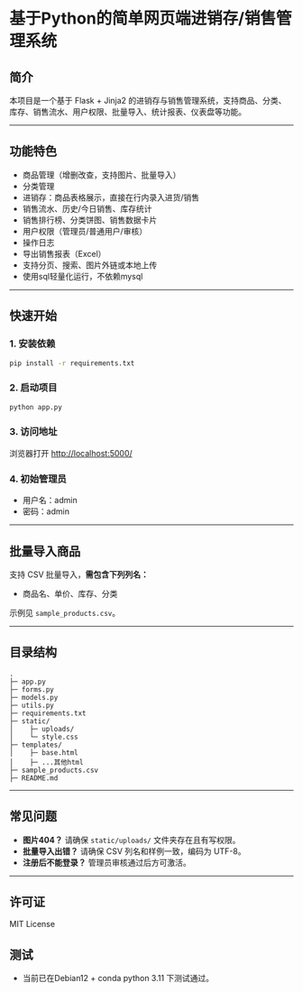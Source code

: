 # 基于Python的简单网页端进销存/销售管理系统

## 简介

本项目是一个基于 Flask + Jinja2 的进销存与销售管理系统，支持商品、分类、库存、销售流水、用户权限、批量导入、统计报表、仪表盘等功能。

---

## 功能特色

- 商品管理（增删改查，支持图片、批量导入）
- 分类管理
- 进销存：商品表格展示，直接在行内录入进货/销售
- 销售流水、历史/今日销售、库存统计
- 销售排行榜、分类饼图、销售数据卡片
- 用户权限（管理员/普通用户/审核）
- 操作日志
- 导出销售报表（Excel）
- 支持分页、搜索、图片外链或本地上传
- 使用sql轻量化运行，不依赖mysql

---

## 快速开始

### 1. 安装依赖

```sh
pip install -r requirements.txt
```

### 2. 启动项目

```sh
python app.py
```

### 3. 访问地址

浏览器打开 [http://localhost:5000/](http://localhost:5000/)

### 4. 初始管理员

- 用户名：admin
- 密码：admin

---

## 批量导入商品

支持 CSV 批量导入，**需包含下列列名：**

- 商品名、单价、库存、分类

示例见 `sample_products.csv`。

---

## 目录结构

```
.
├─ app.py
├─ forms.py
├─ models.py
├─ utils.py
├─ requirements.txt
├─ static/
│    ├─ uploads/
│    └─ style.css
├─ templates/
│    ├─ base.html
│    ├─ ...其他html
├─ sample_products.csv
├─ README.md
```

---

## 常见问题

- **图片404？** 请确保 `static/uploads/` 文件夹存在且有写权限。
- **批量导入出错？** 请确保 CSV 列名和样例一致，编码为 UTF-8。
- **注册后不能登录？** 管理员审核通过后方可激活。

---

## 许可证

MIT License

## 测试

 - 当前已在Debian12 + conda python 3.11 下测试通过。
